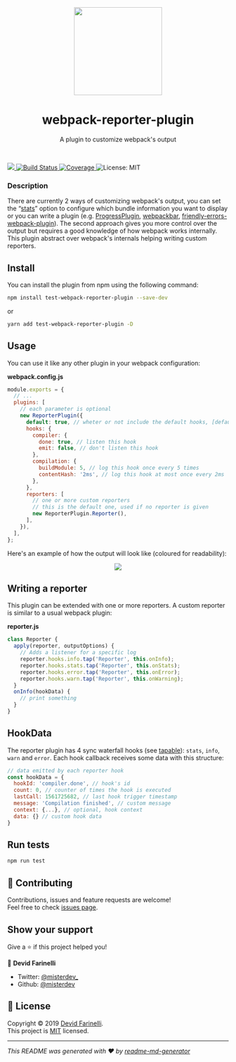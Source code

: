<div align="center">
    <a href="https://github.com/webpack/webpack-cli">
        <img width="200" height="200" src="https://webpack.js.org/assets/icon-square-big.svg">
    </a>
</div>

<h1 align="center">webpack-reporter-plugin</h1>

<p align="center">
  A plugin to customize webpack&#39s output
</p>
<br>

<p>
  <a href="https://www.npmjs.com/package/test-webpack-reporter-plugin">
    <img src="https://img.shields.io/npm/v/test-webpack-reporter-plugin.svg"
    />
  </a>
  <a href="https://travis-ci.org/misterdev/webpack-reporter-plugin" target="_blank" >
    <img alt="Build Status" src="https://travis-ci.org/misterdev/webpack-reporter-plugin.svg?branch=master" />
  </a>
    <a href="https://img.shields.io/codecov/c/github/misterdev/webpack-reporter-plugin" target="_blank" >
    <img alt="Coverage" src="https://img.shields.io/codecov/c/github/misterdev/webpack-reporter-plugin.svg?branch=master" />
  </a>
  <img alt="License: MIT" src="https://img.shields.io/badge/License-MIT-yellow.svg" target="_blank" />
</p>

### Description

There are currently 2 ways of customizing webpack's output, you can set the “[stats](https://webpack.js.org/configuration/stats/)” option to configure which bundle information you want to display or you can write a plugin (e.g. [ProgressPlugin](https://webpack.js.org/plugins/progress-plugin/), [webpackbar](https://github.com/nuxt/webpackbar), [friendly-errors-webpack-plugin](https://github.com/geowarin/friendly-errors-webpack-plugin)).
The second approach gives you more control over the output but requires a good knowledge of how webpack works internally. This plugin abstract over webpack's internals helping writing custom reporters.

## Install

You can install the plugin from npm using the following command:

```sh
npm install test-webpack-reporter-plugin --save-dev
```

or

```sh
yarn add test-webpack-reporter-plugin -D
```

## Usage

You can use it like any other plugin in your webpack configuration:

**webpack.config.js**

```js
module.exports = {
  // ...
  plugins: [
    // each parameter is optional
    new ReporterPlugin({
      default: true, // wheter or not include the default hooks, [default: true]
      hooks: {
        compiler: {
          done: true, // listen this hook
          emit: false, // don't listen this hook
        },
        compilation: {
          buildModule: 5, // log this hook once every 5 times
          contentHash: '2ms', // log this hook at most once every 2ms
        },
      },
      reporters: [
        // one or more custom reporters
        // this is the default one, used if no reporter is given
        new ReporterPlugin.Reporter(),
      ],
    }),
  ],
};
```

Here's an example of how the output will look like (coloured for readability):

<div align="center">
  <img src="./docs/video/new-output.gif" />
</div>

## Writing a reporter

This plugin can be extended with one or more reporters. A custom reporter is similar to a usual webpack plugin:

**reporter.js**

```js
class Reporter {
  apply(reporter, outputOptions) {
    // Adds a listener for a specific log
    reporter.hooks.info.tap('Reporter', this.onInfo);
    reporter.hooks.stats.tap('Reporter', this.onStats);
    reporter.hooks.error.tap('Reporter', this.onError);
    reporter.hooks.warn.tap('Reporter', this.onWarning);
  }
  onInfo(hookData) {
    // print something
  }
}
```

## HookData

The reporter plugin has 4 sync waterfall hooks (see [tapable](https://github.com/webpack/tapable)): `stats`, `info`, `warn` and `error`. Each hook callback receives some data with this structure:

```js
// data emitted by each reporter hook
const hookData = {
  hookId: 'compiler.done', // hook's id
  count: 0, // counter of times the hook is executed
  lastCall: 1561725682, // last hook trigger timestamp
  message: 'Compilation finished', // custom message
  context: {...}, // optional, hook context
  data: {} // custom hook data
}
```

## Run tests

```sh
npm run test
```

## 🤝 Contributing

Contributions, issues and feature requests are welcome!<br />Feel free to check [issues page](https://github.com/misterdev/webpack-reporter-plugin/issues).

## Show your support

Give a ⭐️ if this project helped you!

👤 **Devid Farinelli**

- Twitter: [@misterdev\_](https://twitter.com/misterdev_)
- Github: [@misterdev](https://github.com/misterdev)

## 📝 License

Copyright © 2019 [Devid Farinelli](https://github.com/misterdev).<br />
This project is [MIT]() licensed.

---

_This README was generated with ❤️ by [readme-md-generator](https://github.com/kefranabg/readme-md-generator)_
